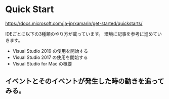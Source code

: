 # Quick Start

https://docs.microsoft.com/ja-jp/xamarin/get-started/quickstarts/

IDEごとに以下の3種類のやり方が載っています。
環境に記事を参考に進めていきます。

* Visual Studio 2019 の使用を開始する
* Visual Studio 2017 の使用を開始する
* Visual Studio for Mac の概要

## イベントとそのイベントが発生した時の動きを追ってみる。



